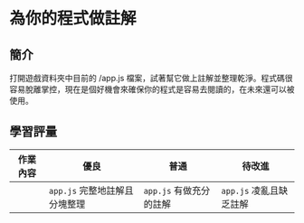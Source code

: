 # 為你的程式做註解

## 簡介

打開遊戲資料夾中目前的 /app.js 檔案，試著幫它做上註解並整理乾淨。程式碼很容易脫離掌控，現在是個好機會來確保你的程式是容易去閱讀的，在未來還可以被使用。

## 學習評量

| 作業內容 | 優良                          | 普通                    | 待改進                  |
| -------- | ----------------------------- | ----------------------- | ----------------------- |
|          | `app.js` 完整地註解且分塊整理 | `app.js` 有做充分的註解 | `app.js` 凌亂且缺乏註解 |
